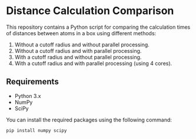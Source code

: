 # Distance Calculation Comparison

This repository contains a Python script for comparing the calculation times of distances between atoms in a box using different methods:
1. Without a cutoff radius and without parallel processing.
2. Without a cutoff radius and with parallel processing.
3. With a cutoff radius and without parallel processing.
4. With a cutoff radius and with parallel processing (using 4 cores).

## Requirements

- Python 3.x
- NumPy
- SciPy

You can install the required packages using the following command:
```sh
pip install numpy scipy

